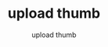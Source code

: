 ---
  audience: 
    - "high_school"
  author: "upload thumb"
  description: "upload thumb"
  difficulty: "beginner"
  date_posted: "2023-07-16"
  osm_username: "upload thumb"
  filename: "1689519707237-boom-demo.pdf"
  group: ""
  layout: "project"
  preparation_time: "two_to_four_hours"
  project_time: 
    - "more_than_one_day"
  tags: 
    - "Environmental"
  thumbnail: "1689519702264-cute_cat.png"
  title: "upload thumb"
  type: "desktop"
  url: "2023-07-16-287104"

---